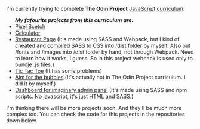 I'm currently trying to complete <b>The Odin Project</b> <a href="https://www.theodinproject.com/paths/full-stack-javascript">JavaScript curriculum</a>.

<ul>
  <b><i>My fafourite projects from this curriculum are:</i></b>
  <li><a href="https://rgb-katana.github.io/odin-scetch/">Pixel Scetch</a></li>
  <li><a href="https://rgb-katana.github.io/odin-calculator/">Calculator</a></li>
  <li><a href="https://rgb-katana.github.io/odin-restaurant/">Restaurant Page</a> (It's made using SASS and Webpack, but I kind of cheated and compiled SASS to CSS into /dist folder by myself. Also put /fonts and /images into /dist folder by hand, not through Webpack. Need to learn how it works, I guess. So in this project webpack is used only to bundje .js files.)</li>
  <li><a href="https://rgb-katana.github.io/odin-tic-tac-toe/">Tic Tac Toe</a> (It has some problems)</li>
  <li><a href="https://rgb-katana.github.io/bubbles/">Aim for the bubbles</a> (It's actually not in The Odin Project curriculum. I did it by myself.)</li>
  <li><a href="https://rgb-katana.github.io/odin-dashboard/">Dashboard for imaginary admin panel</a> (It's made using SASS and npm scripts. No javascript, it's just HTML and SASS.)</li>
</ul>

I'm thinking there will be more projects soon. And they'll be much more complex too. You can check the code for this projects in the repositories down below.

<!---
rgb-katana/rgb-katana is a ✨ special ✨ repository because its `README.md` (this file) appears on your GitHub profile.
You can click the Preview link to take a look at your changes.
--->
